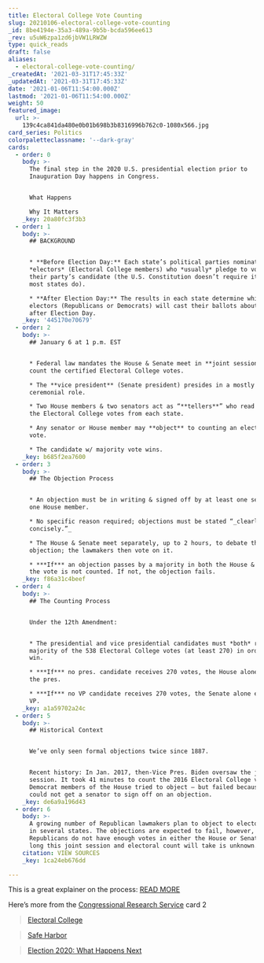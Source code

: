 ```yaml
---
title: Electoral College Vote Counting
slug: 20210106-electoral-college-vote-counting
_id: 8be4194e-35a3-489a-9b5b-bcda596ee613
_rev: u5uW6zpa1zd6jbVW1LRWZW
type: quick_reads
draft: false
aliases:
  - electoral-college-vote-counting/
_createdAt: '2021-03-31T17:45:33Z'
_updatedAt: '2021-03-31T17:45:33Z'
date: '2021-01-06T11:54:00.000Z'
lastmod: '2021-01-06T11:54:00.000Z'
weight: 50
featured_image:
  url: >-
    139c4ca841da480e0b01b698b3b8316996b762c0-1080x566.jpg
card_series: Politics
colorpaletteclassname: '--dark-gray'
cards:
  - order: 0
    body: >-
      The final step in the 2020 U.S. presidential election prior to
      Inauguration Day happens in Congress.


      What Happens  

      Why It Matters
    _key: 20a80fc3f3b3
  - order: 1
    body: >-
      ## BACKGROUND


      * **Before Election Day:** Each state’s political parties nominate
      *electors* (Electoral College members) who *usually* pledge to vote for
      their party’s candidate (the U.S. Constitution doesn’t require it, but
      most states do).

      * **After Election Day:** The results in each state determine which
      electors (Republicans or Democrats) will cast their ballots about 6 weeks
      after Election Day.
    _key: '445170e70679'
  - order: 2
    body: >-
      ## January 6 at 1 p.m. EST


      * Federal law mandates the House & Senate meet in **joint session** to
      count the certified Electoral College votes.

      * The **vice president** (Senate president) presides in a mostly
      ceremonial role.

      * Two House members & two senators act as “**tellers**” who read & count
      the Electoral College votes from each state.

      * Any senator or House member may **object** to counting an electoral
      vote.

      * The candidate w/ majority vote wins.
    _key: b685f2ea7600
  - order: 3
    body: >-
      ## The Objection Process


      * An objection must be in writing & signed off by at least one senator &
      one House member.

      * No specific reason required; objections must be stated “_clearly and
      concisely.”_

      * The House & Senate meet separately, up to 2 hours, to debate the
      objection; the lawmakers then vote on it.

      * ***If*** an objection passes by a majority in both the House & Senate,
      the vote is not counted. If not, the objection fails.
    _key: f86a31c4beef
  - order: 4
    body: >-
      ## The Counting Process


      Under the 12th Amendment:


      * The presidential and vice presidential candidates must *both* receive a
      majority of the 538 Electoral College votes (at least 270) in order to
      win.

      * ***If*** no pres. candidate receives 270 votes, the House alone elects
      the pres.

      * ***If*** no VP candidate receives 270 votes, the Senate alone elects the
      VP.
    _key: a1a59702a24c
  - order: 5
    body: >-
      ## Historical Context


      We’ve only seen formal objections twice since 1887.


      Recent history: In Jan. 2017, then-Vice Pres. Biden oversaw the joint
      session. It took 41 minutes to count the 2016 Electoral College votes.
      Democrat members of the House tried to object – but failed because they
      could not get a senator to sign off on an objection.
    _key: de6a9a196d43
  - order: 6
    body: >-
      A growing number of Republican lawmakers plan to object to electoral votes
      in several states. The objections are expected to fail, however, since
      Republicans do not have enough votes in either the House or Senate. How
      long this joint session and electoral count will take is unknown.
    citation: VIEW SOURCES
    _key: 1ca24eb676dd

---
```

This is a great explainer on the process: [READ MORE](https://apnews.com/article/congress-count-electoral-college-votes-6f5b3099f98eaf4ba604abfa2ca5f78a)

Here’s more from the [Congressional Research Service](https://crsreports.congress.gov/product/pdf/IF/IF11641) card 2

> [Electoral College](https://smarthernews.com/electoral-college/)





> [Safe Harbor](https://smarthernews.com/election-2020-safe-harbor/)





> [Election 2020: What Happens Next](https://smarthernews.com/election-2020-what-happens-next/)